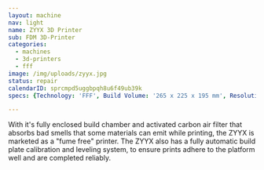 ```yaml
---
layout: machine
nav: light
name: ZYYX 3D Printer
sub: FDM 3D-Printer
categories:
  - machines
  - 3d-printers
  - fff
image: /img/uploads/zyyx.jpg
status: repair
calendarID: sprcmpd5uggbpqh8u6f49ub39k
specs: {Technology: 'FFF', Build Volume: '265 x 225 x 195 mm', Resolution: '50 microns', Materials: 'PLA, ABS', File Formats: '.stl .x3g', Software: 'Simplify3D'}

---
```


With it's fully enclosed build chamber and activated carbon air filter that absorbs bad smells that some materials can emit while printing, the ZYYX is marketed as a "fume free" printer. The ZYYX also has a fully automatic build plate calibration and leveling system, to ensure prints adhere to the platform well and are completed reliably.
